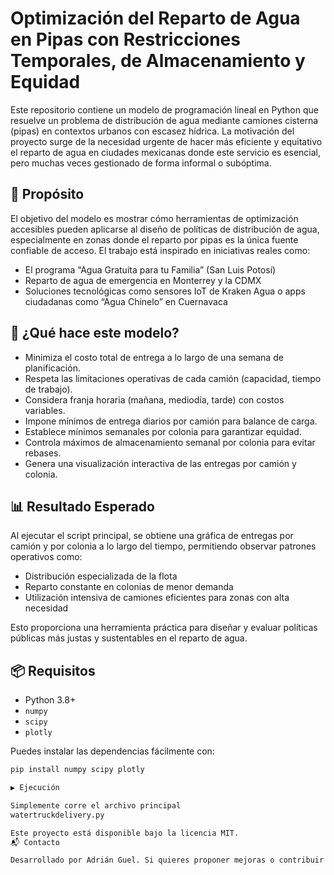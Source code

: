 # Optimización del Reparto de Agua en Pipas con Restricciones Temporales, de Almacenamiento y Equidad

Este repositorio contiene un modelo de programación lineal en Python que resuelve un problema de distribución de agua mediante camiones cisterna (pipas) en contextos urbanos con escasez hídrica. La motivación del proyecto surge de la necesidad urgente de hacer más eficiente y equitativo el reparto de agua en ciudades mexicanas donde este servicio es esencial, pero muchas veces gestionado de forma informal o subóptima.

## 🎯 Propósito

El objetivo del modelo es mostrar cómo herramientas de optimización accesibles pueden aplicarse al diseño de políticas de distribución de agua, especialmente en zonas donde el reparto por pipas es la única fuente confiable de acceso. El trabajo está inspirado en iniciativas reales como:

- El programa “Agua Gratuita para tu Familia” (San Luis Potosí)
- Reparto de agua de emergencia en Monterrey y la CDMX
- Soluciones tecnológicas como sensores IoT de Kraken Agua o apps ciudadanas como “Agua Chinelo” en Cuernavaca

## 🧠 ¿Qué hace este modelo?

- Minimiza el costo total de entrega a lo largo de una semana de planificación.
- Respeta las limitaciones operativas de cada camión (capacidad, tiempo de trabajo).
- Considera franja horaria (mañana, mediodía, tarde) con costos variables.
- Impone mínimos de entrega diarios por camión para balance de carga.
- Establece mínimos semanales por colonia para garantizar equidad.
- Controla máximos de almacenamiento semanal por colonia para evitar rebases.
- Genera una visualización interactiva de las entregas por camión y colonia.

## 📊 Resultado Esperado

Al ejecutar el script principal, se obtiene una gráfica de entregas por camión y por colonia a lo largo del tiempo, permitiendo observar patrones operativos como:

- Distribución especializada de la flota
- Reparto constante en colonias de menor demanda
- Utilización intensiva de camiones eficientes para zonas con alta necesidad

Esto proporciona una herramienta práctica para diseñar y evaluar políticas públicas más justas y sustentables en el reparto de agua.

## 📦 Requisitos

- Python 3.8+
- `numpy`
- `scipy`
- `plotly`

Puedes instalar las dependencias fácilmente con:

```bash
pip install numpy scipy plotly

▶️ Ejecución

Simplemente corre el archivo principal
watertruckdelivery.py

Este proyecto está disponible bajo la licencia MIT.
📬 Contacto

Desarrollado por Adrián Guel. Si quieres proponer mejoras o contribuir al proyecto, ¡los PRs son bienvenidos!
